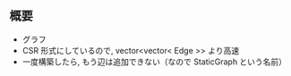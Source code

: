 ## 概要
- グラフ
- CSR 形式にしているので, vector<vector< Edge >> より高速
- 一度構築したら, もう辺は追加できない（なので StaticGraph という名前）
